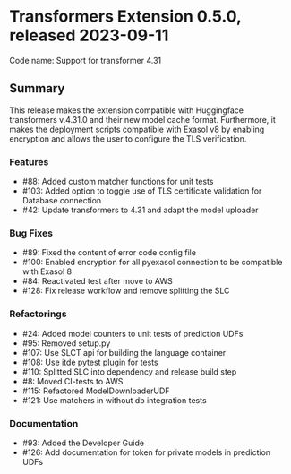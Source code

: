 # Transformers Extension 0.5.0, released 2023-09-11

Code name: Support for transformer 4.31


## Summary

This release makes the extension compatible with Huggingface transformers v.4.31.0 and their new model cache format. 
Furthermore, it makes the deployment scripts compatible with Exasol v8 by enabling encryption 
and allows the user to configure the TLS verification.

### Features

 - #88: Added custom matcher functions for unit tests
 - #103: Added option to toggle use of TLS certificate validation for Database connection
 - #42: Update transformers to 4.31 and adapt the model uploader

### Bug Fixes

 - #89: Fixed the content of error code config file
 - #100: Enabled encryption for all pyexasol connection to be compatible with Exasol 8
 - #84: Reactivated test after move to AWS
 - #128: Fix release workflow and remove splitting the SLC

### Refactorings

 - #24: Added model counters to unit tests of prediction UDFs
 - #95: Removed setup.py
 - #107: Use SLCT api for building the language container
 - #108: Use itde pytest plugin for tests
 - #110: Splitted SLC into dependency and release build step
 - #8: Moved CI-tests to AWS
 - #115: Refactored ModelDownloaderUDF
 - #121: Use matchers in without db integration tests

### Documentation

 - #93: Added the Developer Guide
 - #126: Add documentation for token for private models in prediction UDFs
  

    
  
